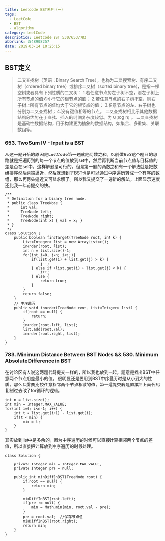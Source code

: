 ```yaml
---
title: Leetcode BST系列（一）
tags:
  - LeetCode
  - BST
  - algorithm
category: LeetCode
description: Leetcode BST 530/653/783
abbrlink: 1548908257
date: 2019-03-14 10:25:15
---
```

## BST定义
> 二叉查找树（英语：Binary Search Tree），也称为二叉搜索树、有序二叉树（ordered binary tree）或排序二叉树（sorted binary tree），是指一棵空树或者具有下列性质的二叉树：
> 1.若任意节点的左子树不空，则左子树上所有节点的值均小于它的根节点的值；
> 2.若任意节点的右子树不空，则右子树上所有节点的值均大于它的根节点的值；
> 3.任意节点的左、右子树也分别为二叉查找树；
> 4.没有键值相等的节点。
> 二叉查找树相比于其他数据结构的优势在于查找、插入的时间复杂度较低。为 O(log n) 。
> 二叉查找树是基础性数据结构，用于构建更为抽象的数据结构，如集合、多重集、关联数组等。

### 653. Two Sum IV - Input is a BST
从这一题开始的原因是LeetCode第一题就是两数之和，以前做653这个题目的思路就是把遍历到的每一个节点的值放到set中，然后再判断当前节点值与目标值的差是否在set中，这样解题是可行的。但是第一题的两数之和有一个解法就是把数组排序然后两端逼近，然后就想到了BST也是可以通过中序遍历转成一个有序的数组，那么再两头逼近又可以求解了。所以我又提交了一遍新的解法，上面显示速度还比我一年前提交的快。

```
/**
 * Definition for a binary tree node.
 * public class TreeNode {
 *     int val;
 *     TreeNode left;
 *     TreeNode right;
 *     TreeNode(int x) { val = x; }
 * }
 */
class Solution {
    public boolean findTarget(TreeNode root, int k) {
        List<Integer> list = new ArrayList<>();
        inorder(root, list);
        int n = list.size()-1;
        for(int i=0, j=n; i<j;){
            if(list.get(i) + list.get(j) > k) {
                j--;
            } else if (list.get(i) + list.get(j) < k) {
                i++;
            } else {
                return true;
            }
        }
        return false;
    }
    // 中序遍历
    public void inorder(TreeNode root, List<Integer> list) {
        if(root == null) {
            return;
        }
        inorder(root.left, list);
        list.add(root.val);
        inorder(root.right, list);
    }
}
```
### 783. Minimum Distance Between BST Nodes && 530. Minimum Absolute Difference in BST
在讨论区有人说这两题代码提交一样的，所以我也放到一起。题意是找出BST中任意两个节点相差最小的值。
很明显还是要用到BST中序遍历时是从小到大的性质，那么只需要比较任意相邻两个节点相减的值，第一遍提交我是直接把上面代码复制过去改了for循环的逻辑。
```
int n = list.size();
int min = Integer.MAX_VALUE;
for(int i=0; i<n-1; i++) {
    int t = list.get(i+1) - list.get(i);
    if(t < min) {
        min = t;
    }
}
```
其实放到list中是多余的，因为中序遍历的时候可以直接计算相邻两个节点的差值，所以直接把计算放到中序遍历的时候处理。
```
class Solution {

	private Integer min = Integer.MAX_VALUE;
	private Integer pre = null;

    public int minDiffInBST(TreeNode root) {
       	if(root == null) {
       		return min;
       	}
        
        minDiffInBST(root.left);
        if(pre != null) {
			min = Math.min(min, root.val - pre);        	
        }
        pre = root.val;  //保存节点值
        minDiffInBST(root.right);
        return min;
    }
}
```
